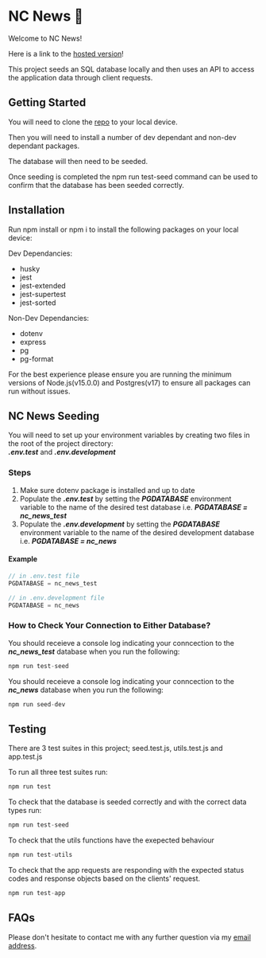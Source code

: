 # NC News  📰

Welcome to NC News!   

Here is a link to the [hosted version](https://nc-news-0nn8.onrender.com/)!  

This project seeds an SQL database locally and then uses an API to access the application data through client requests. 

## Getting Started

You will need to clone the [repo](https://github.com/deedee-2904/nc-news.git) to your local device.  

Then you will need to install a number of dev dependant and non-dev dependant packages.

The database will then need to be seeded.

Once seeding is completed the npm run test-seed command can be used to confirm that the database has been seeded correctly.

## Installation

Run npm install or npm i to install the following packages on your local device:

Dev Dependancies:

- husky
- jest
- jest-extended
- jest-supertest
- jest-sorted

Non-Dev Dependancies: 

- dotenv
- express
- pg
- pg-format


For the best experience please ensure you are running the minimum versions of Node.js(v15.0.0) and Postgres(v17) to ensure all packages can run without issues.

## NC News Seeding

You will need to set up your environment variables by creating two files in the root of the project directory:  
***.env.test*** and ***.env.development***

### Steps

1. Make sure dotenv package is installed and up to date
2. Populate the ***.env.test*** by setting the ***PGDATABASE*** environment variable to the name of the desired test database i.e. ***PGDATABASE = nc_news_test***
3. Populate the ***.env.development*** by setting the ***PGDATABASE*** environment variable to the name of the desired development database i.e. ***PGDATABASE = nc_news***   

#### Example
```javascript
// in .env.test file
PGDATABASE = nc_news_test

// in .env.development file
PGDATABASE = nc_news
```


### How to Check Your Connection to Either Database?

You should receieve a console log indicating your conncection to the ***nc_news_test*** database when you run the following: 

```javascript
npm run test-seed
```
You should receieve a console log indicating your conncection to the ***nc_news*** database when you run the following:

```javascript
npm run seed-dev
```

## Testing

There are 3 test suites in this project; seed.test.js, utils.test.js and app.test.js

To run all three test suites run:
```javascript
npm run test 
```  

To check that the database is seeded correctly and with the correct data types run:

```javascript
npm run test-seed 
```
To check that the utils functions have the exepected behaviour

```javascript
npm run test-utils 
```
To check that the app requests are responding with the expected status codes and response objects based on the clients' request.

```javascript
npm run test-app 
```


## FAQs

Please don't hesitate to contact me with any further question via my [email address](mailto:demaradarkwah@mail.com).